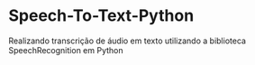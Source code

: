 # Speech-To-Text-Python
Realizando transcrição de áudio em texto utilizando a biblioteca SpeechRecognition em Python
